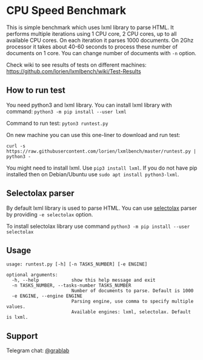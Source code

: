 # CPU Speed Benchmark

This is simple benchmark which uses lxml library to parse HTML. It performs multiple iterations using 1 CPU core, 2 CPU cores, up to all available CPU cores. On each iteration it parses 1000 documents. On 2Ghz processor it takes about 40-60 seconds to process these number of documents on 1 core. You can change number of documents with `-n` option.

Check wiki to see results of tests on different machines: https://github.com/lorien/lxmlbench/wiki/Test-Results


## How to run test

You need python3 and lxml library. You can install lxml library with command: `python3 -m pip install --user lxml`

Command to run test: `pyton3 runtest.py`

On new machine you can use this one-liner to download and run test:
```
curl -s https://raw.githubusercontent.com/lorien/lxmlbench/master/runtest.py | python3 -
```

You might need to install lxml. Use `pip3 install lxml`. If you do not have pip installed then on Debian/Ubuntu use `sudo apt install python3-lxml`.


## Selectolax parser

By default lxml library is used to parse HTML. You can use [selectolax](https://github.com/rushter/selectolax) parser by providing `-e selectolax` option.

To install selectolax library use command `python3 -m pip install --user selectolax`


## Usage

```
usage: runtest.py [-h] [-n TASKS_NUMBER] [-e ENGINE]

optional arguments:
  -h, --help            show this help message and exit
  -n TASKS_NUMBER, --tasks-number TASKS_NUMBER
                        Number of documents to parse. Default is 1000
  -e ENGINE, --engine ENGINE
                        Parsing engine, use comma to specify multiple values.
                        Available engines: lxml, selectolax. Default is lxml.
```


## Support

Telegram chat: [@grablab](https://t.me/grablab)
